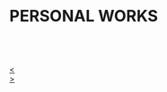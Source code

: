<div class = aboutSection>
<br>
<h1>PERSONAL WORKS</h1>
<br>
</div>
<article id="items" class="container">
<section id="itemsInner"></section>
<div class="moreleft">&nbsp</div>
<div class="moreright">&nbsp</div>
<div class="scrollleft"><a class="left-button" href="#" data-original-title="" title="">&lt;</a></div>
<div class="scrollright"><a class="right-button" href="#" data-original-title="" title="">&gt;</a></div>    
</article>
</div>
</div>
